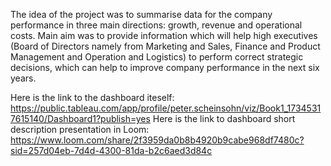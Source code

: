 The  idea of the project was to summarise data  for the company performance in three main directions: growth, revenue and operational costs. Main aim was to provide information which will help high executives (Board of Directors namely from  Marketing and Sales,  Finance and Product Management and Operation and Logistics) to perform correct strategic decisions, which can help to improve company performance in the next six years.

Here is the link to the dashboard iteself:
https://public.tableau.com/app/profile/peter.scheinsohn/viz/Book1_17345317615140/Dashboard1?publish=yes
Here is the link to dashboard short description presentation in Loom:
https://www.loom.com/share/2f3959da0b8b4920b9cabe968df7480c?sid=257d04eb-7d4d-4300-81da-b2c6aed3d84c
